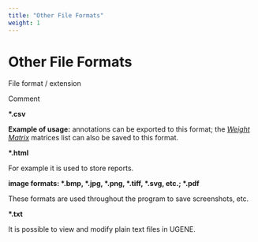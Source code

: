 ```yaml
---
title: "Other File Formats"
weight: 1
---
```



# Other File Formats

File format / extension

Comment

**\*.csv**

**Example of usage:** annotations can be exported to this format; the [_Weight Matrix_](weight-matrix.md) matrices list can also be saved to this format.

**\*.html**

For example it is used to store reports.

**image formats: \*.bmp, \*.jpg, \*.png, \*.tiff, \*.svg, etc.; \*.pdf**

These formats are used throughout the program to save screenshots, etc.

**\*.txt**

It is possible to view and modify plain text files in UGENE.
